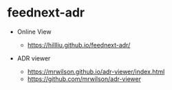 # feednext-adr

* Online View
   * https://hillliu.github.io/feednext-adr/

* ADR viewer
   * https://mrwilson.github.io/adr-viewer/index.html
   * https://github.com/mrwilson/adr-viewer

